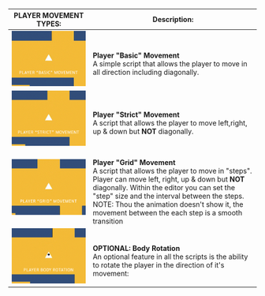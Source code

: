 | PLAYER MOVEMENT TYPES: | Description: | 
| ------------ | ------------ |
| ![alt text](https://github.com/RMIT-nRt/UnityCodeClips/blob/main/Player%20Controllers/_gifs/PlayerBasicMovement.gif) | <br/>**Player "Basic" Movement** <br/>A simple script that allows the player to move in all direction including diagonally.|
| ![alt text](https://github.com/RMIT-nRt/UnityCodeClips/blob/main/Player%20Controllers/_gifs/PlayerStrictMovement.gif) | <br/>**Player "Strict" Movement** <br/>A script that allows the player to move left,right, up & down but **NOT** diagonally.|
| ![alt text](https://github.com/RMIT-nRt/UnityCodeClips/blob/main/Player%20Controllers/_gifs/PlayerGridMovement.gif) | <br/>**Player "Grid" Movement** <br/>A script that allows the player to move in "steps". Player can move left, right, up & down but **NOT** diagonally. Within the editor you can set the "step" size and the interval between the steps. <br/>NOTE: Thou the animation doesn't show it, the movement between the each step is a smooth transition|
| ![alt text](https://github.com/RMIT-nRt/UnityCodeClips/blob/main/Player%20Controllers/_gifs/BodyRotation.gif) | <br/>**OPTIONAL: Body Rotation** <br/>An optional feature in all the scripts is the ability to rotate the player in the direction of it's movement:|
